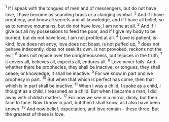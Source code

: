 <sup>1</sup> If I speak with the tongues of men and of messengers, but do not have love, I have become as sounding brass or a clanging cymbal.
<sup>2</sup> And if I have prophecy, and know all secrets and all knowledge, and if I have all belief, so as to remove mountains, but do not have love, I am none at all.
<sup>3</sup> And if I give out all my possessions to feed the poor, and if I give my body to be burned, but do not have love, I am not profited at all.
<sup>4</sup> Love is patient, is kind, love does not envy, love does not boast, is not puffed up,
<sup>5</sup> does not behave indecently, does not seek its own, is not provoked, reckons not the evil,
<sup>6</sup> does not rejoice over the unrighteousness, but rejoices in the truth,
<sup>7</sup> it covers all, believes all, expects all, endures all.
<sup>8</sup> Love never fails. And whether there be prophecies, they shall be inactive; or tongues, they shall cease; or knowledge, it shall be inactive.
<sup>9</sup> For we know in part and we prophesy in part.
<sup>10</sup> But when that which is perfect has come, then that which is in part shall be inactive.
<sup>11</sup> When I was a child, I spoke as a child, I thought as a child, I reasoned as a child. But when I became a man, I did away with childish matters.
<sup>12</sup> For now we see in a mirror, dimly, but then face to face. Now I know in part, but then I shall know, as I also have been known.
<sup>13</sup> And now belief, expectation, and love remain – these three. But the greatest of these is love.
